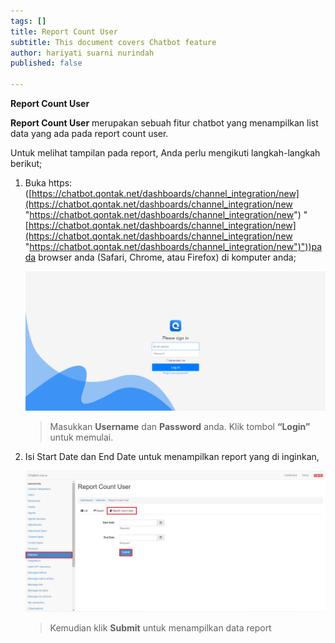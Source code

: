```yaml
---
tags: []
title: Report Count User
subtitle: This document covers Chatbot feature
author: hariyati suarni nurindah
published: false

---
```

**Report Count User**

**Report Count User** merupakan sebuah fitur chatbot yang menampilkan list data yang ada pada report count user.

Untuk melihat tampilan pada report, Anda perlu mengikuti langkah-langkah berikut;

1. Buka https: ([https://chatbot.qontak.net/dashboards/channel_integration/new](https://chatbot.qontak.net/dashboards/channel_integration/new "https://chatbot.qontak.net/dashboards/channel_integration/new") "[https://chatbot.qontak.net/dashboards/channel_integration/new](https://chatbot.qontak.net/dashboards/channel_integration/new "https://chatbot.qontak.net/dashboards/channel_integration/new")"))pada browser anda (Safari, Chrome, atau Firefox) di komputer anda;

   ![](/uploads/channell.PNG)

   > Masukkan **Username** dan **Password** anda. Klik tombol **“Login”** untuk memulai.
2. Isi Start Date dan End Date untuk menampilkan report yang di inginkan,

   ![](/uploads/historiesreposrt.PNG)

   > Kemudian klik **Submit** untuk menampilkan data report